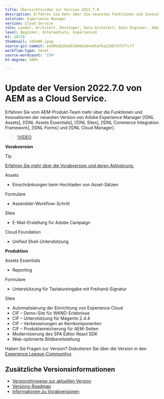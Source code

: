 ```yaml
---
title: Übersichtsvideo zur Version 2022.7.0
description: Erfahren Sie mehr über die neuesten Funktionen und Innovationen in der Version 2022.7.0 von Adobe Experience Manager  [!DNL Assets Essentials], [!DNL Sites], [!DNL Screens], [!DNL Forms]  und  [!DNL Cloud Foundation].
solution: Experience Manager
version: Cloud Service
role: Leader, Architect, Developer, Data Architect, Data Engineer, Admin, User
level: Beginner, Intermediate, Experienced
kt: 10728
thumbnail: 345409.jpeg
source-git-commit: edd0bdb28a9b3d065a64a95af6a216b747577c77
workflow-type: tm+mt
source-wordcount: '174'
ht-degree: 100%

---
```



# Update der Version 2022.7.0 von AEM as a Cloud Service.

Erfahren Sie vom AEM-Produkt-Team mehr über die Funktionen und Innovationen der neuesten Version von Adobe Experience Manager [!DNL Assets], [!DNL Assets Essentials], [!DNL Sites], [!DNL Commerce Integration Framework], [!DNL Forms] und [!DNL Cloud Manager].

>[!VIDEO](https://video.tv.adobe.com/v/345409/?quality=12&learn=on)

**Vorabversion**

>[!TIP]
>
>[Erfahren Sie mehr über die Vorabversion und deren Aktivierung.](https://experienceleague.adobe.com/docs/experience-manager-cloud-service/content/release-notes/prerelease.html?lang=de)

Assets

* Einschränkungen beim Hochladen von Asset-Sätzen

Formulare

* Assembler-Workflow-Schritt

Sites

* E-Mail-Erstellung für Adobe Campaign

Cloud Foundation

* Unified Shell-Unterstützung

**Produktion**

Assets Essentials

* Reporting

Formulare

* Unterstützung für Tastatureingabe mit Freihand-Signatur

Sites

* Automatisierung der Einrichtung von Experience Cloud
* CIF – Demo-Site für WKND-Erlebnisse
* CIF – Unterstützung für Magento 2.4.4
* CIF – Verbesserungen an Kernkomponenten
* CIF – Produktanreicherung für AEM-Seiten
* Modernisierung des SPA Editor React SDK
* Web-optimierte Bildbereitstellung

Haben Sie Fragen zur Version?  Diskutieren Sie über die Version in den [Experience League-Communitys](https://adobe.ly/3paYDAo).

## Zusätzliche Versionsinformationen

* [Versionshinweise zur aktuellen Version](https://experienceleague.adobe.com/docs/experience-manager-cloud-service/content/release-notes/home.html?lang=de)
* [Versions-Roadmap](https://experienceleague.adobe.com/docs/experience-manager-release-information/aem-release-updates/update-releases-roadmap.html?lang=de)
* [Informationen zu Vorabversionen](https://experienceleague.adobe.com/docs/experience-manager-cloud-service/content/release-notes/prerelease.html?lang=de)
